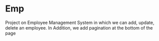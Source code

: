 # Emp
Project on Employee Management System in which we can add, update, delete an employee. In Addition, we add pagination at the bottom of the page  
